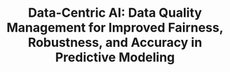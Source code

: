 ---
name: Babak Salimi 
email: bsalimi@ucsd.edu
photo: assets/images/babak.png
website: https://bsalimi.github.io/
domain: A07
title: "Data-Centric AI: Data Quality Management for Improved Fairness, Robustness, and Accuracy in Predictive Modeling"
bio: "My research interests focus on advancing the field of trustworthy data analysis by fostering responsible data management practices. I am deeply passionate about data management, as I believe that having reliable, accessible, and well-organized data is crucial for establishing trust in data-driven decision-making. My research aims to create methods that promote transparency, fairness, reliability, and robustness in algorithmic decision-making processes. By adopting a data management-centric approach, I strive to develop tools and techniques that empower human decision-makers to interpret data more accurately and confidently. In my research group, we are committed to creating tools that support decision-makers from diverse backgrounds in understanding data and making more informed choices. Our goal is to enable better decision-making by bridging the gap between complex data and human understanding, ultimately fostering trust in data analysis."
description: "In the rapidly evolving field of artificial intelligence, the integrity and quality of data play pivotal roles in determining the effectiveness and ethical impact of AI systems. This domain focuses on the critical need for Data Quality Management in AI, specifically aimed at enhancing fairness, robustness, and accuracy in algorithmic decisions. As AI technologies become increasingly integrated into various sectors—ranging from healthcare to finance—the demand for models that not only perform consistently across diverse conditions but also maintain equitable outcomes is paramount. Students exploring this domain will delve into methodologies and strategies to assess, refine, and augment data quality. By investigating how data anomalies, biases, and inconsistencies affect model performance, students will be equipped to propose innovative solutions that ensure AI systems are both technically sound and socially responsible. The ultimate goal is to prepare students to develop AI applications that are capable of standing up to real-world challenges and ethical scrutiny, making them valuable across different industries and societal contexts."
summer: "https://docs.google.com/document/d/1YaPLOHUX2X84MzaWfT4y0P4Jg3-ksCMa5qB3RuYl1io/edit"
oldstudent: https://alecpanattoni.github.io/
prerequisites:  Machine learning, scalable analytics, probability, inference
time: Friday 3-4PM, Hybrid
style: "As your mentor, I'll guide you through the basics and help you understand the relevant material, creating a solid foundation for your projects. While I’ll provide close support and clear explanations of complex concepts, you'll have the opportunity to take the lead on your project, making key decisions and steering its direction."
seats: 6
tag: Fairness and Causal Inference
---